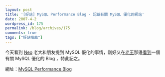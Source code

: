 ```yaml
---
layout: post
title: '[好站] MySQL Performance Blog - 記載有關 MySQL 優化的網站'
date: 2007-4-2
wordpress_id: 175
permalink: /blog/archives/175
comments: true
tags: ["好站推薦"]
---
```


今天看到 [Neo](http://www.neo.com.tw) 老大和朋友提到 MySQL 優化的事情，剛好又在[老王](http://hi.baidu.com/thinkinginlamp/)那邊[看到](http://hi.baidu.com/thinkinginlamp/blog/item/c5dea0ecbd40603c27979169.html)一個有關 MySQL 優化的 Blog ，特此記之。

網址：[MySQL Performance Blog](http://www.mysqlperformanceblog.com/)
